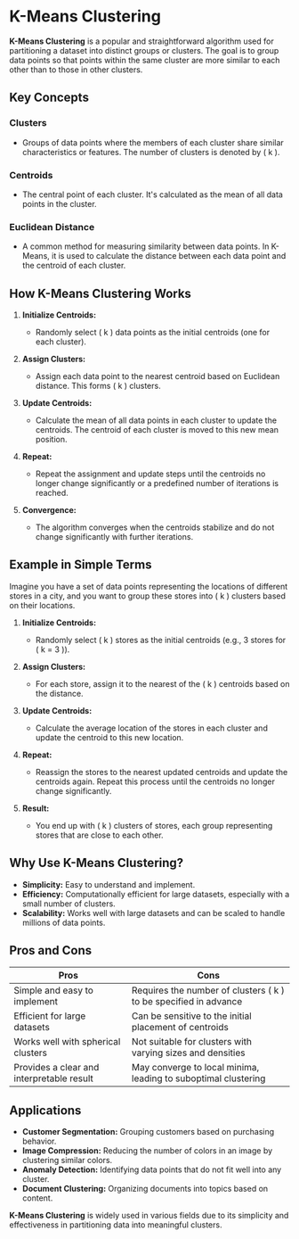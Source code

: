 # K-Means Clustering

**K-Means Clustering** is a popular and straightforward algorithm used for partitioning a dataset into distinct groups or clusters. The goal is to group data points so that points within the same cluster are more similar to each other than to those in other clusters.

## Key Concepts

### Clusters
- Groups of data points where the members of each cluster share similar characteristics or features. The number of clusters is denoted by \( k \).

### Centroids
- The central point of each cluster. It's calculated as the mean of all data points in the cluster.

### Euclidean Distance
- A common method for measuring similarity between data points. In K-Means, it is used to calculate the distance between each data point and the centroid of each cluster.

## How K-Means Clustering Works

1. **Initialize Centroids:**
   - Randomly select \( k \) data points as the initial centroids (one for each cluster).

2. **Assign Clusters:**
   - Assign each data point to the nearest centroid based on Euclidean distance. This forms \( k \) clusters.

3. **Update Centroids:**
   - Calculate the mean of all data points in each cluster to update the centroids. The centroid of each cluster is moved to this new mean position.

4. **Repeat:**
   - Repeat the assignment and update steps until the centroids no longer change significantly or a predefined number of iterations is reached.

5. **Convergence:**
   - The algorithm converges when the centroids stabilize and do not change significantly with further iterations.

## Example in Simple Terms

Imagine you have a set of data points representing the locations of different stores in a city, and you want to group these stores into \( k \) clusters based on their locations.

1. **Initialize Centroids:**
   - Randomly select \( k \) stores as the initial centroids (e.g., 3 stores for \( k = 3 \)).

2. **Assign Clusters:**
   - For each store, assign it to the nearest of the \( k \) centroids based on the distance.

3. **Update Centroids:**
   - Calculate the average location of the stores in each cluster and update the centroid to this new location.

4. **Repeat:**
   - Reassign the stores to the nearest updated centroids and update the centroids again. Repeat this process until the centroids no longer change significantly.

5. **Result:**
   - You end up with \( k \) clusters of stores, each group representing stores that are close to each other.

## Why Use K-Means Clustering?

- **Simplicity:** Easy to understand and implement.
- **Efficiency:** Computationally efficient for large datasets, especially with a small number of clusters.
- **Scalability:** Works well with large datasets and can be scaled to handle millions of data points.

## Pros and Cons

| **Pros**                                        | **Cons**                                        |
|-------------------------------------------------|-------------------------------------------------|
| Simple and easy to implement                    | Requires the number of clusters \( k \) to be specified in advance |
| Efficient for large datasets                    | Can be sensitive to the initial placement of centroids |
| Works well with spherical clusters              | Not suitable for clusters with varying sizes and densities |
| Provides a clear and interpretable result        | May converge to local minima, leading to suboptimal clustering |

## Applications

- **Customer Segmentation:** Grouping customers based on purchasing behavior.
- **Image Compression:** Reducing the number of colors in an image by clustering similar colors.
- **Anomaly Detection:** Identifying data points that do not fit well into any cluster.
- **Document Clustering:** Organizing documents into topics based on content.

**K-Means Clustering** is widely used in various fields due to its simplicity and effectiveness in partitioning data into meaningful clusters.
